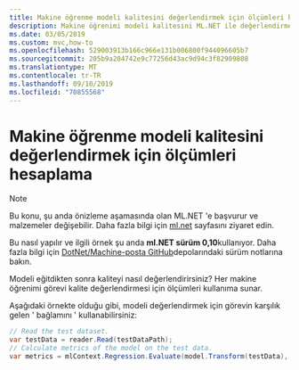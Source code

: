 ```yaml
---
title: Makine öğrenme modeli kalitesini değerlendirmek için ölçümleri hesaplama
description: Makine öğrenimi modeli kalitesini ML.NET ile değerlendirmek ve doğrulamak için ölçümleri hesaplamayı öğrenin
ms.date: 03/05/2019
ms.custom: mvc,how-to
ms.openlocfilehash: 529003913b166c966e131b006800f944096605b7
ms.sourcegitcommit: 205b9a204742e9c77256d43ac9d94c3f82909808
ms.translationtype: MT
ms.contentlocale: tr-TR
ms.lasthandoff: 09/10/2019
ms.locfileid: "70855568"
---
```

# <a name="calculate-metrics-to-evaluate-machine-learning-model-quality"></a>Makine öğrenme modeli kalitesini değerlendirmek için ölçümleri hesaplama 

> [!NOTE]
> Bu konu, şu anda önizleme aşamasında olan ML.NET 'e başvurur ve malzemeler değişebilir. Daha fazla bilgi için [ml.net](https://dotnet.microsoft.com/apps/machinelearning-ai/ml-dotnet) sayfasını ziyaret edin.

Bu nasıl yapılır ve ilgili örnek şu anda **ml.NET sürüm 0,10**kullanıyor. Daha fazla bilgi için [DotNet/Machine-posta GitHub](https://github.com/dotnet/machinelearning/tree/master/docs/release-notes)depolarındaki sürüm notlarına bakın.

Modeli eğitdikten sonra kaliteyi nasıl değerlendirirsiniz? Her makine öğrenimi görevi kalite değerlendirmesi için ölçümleri kullanıma sunar.

Aşağıdaki örnekte olduğu gibi, modeli değerlendirmek için görevin karşılık gelen ' bağlamını ' kullanabilirsiniz:

```csharp
// Read the test dataset.
var testData = reader.Read(testDataPath);
// Calculate metrics of the model on the test data.
var metrics = mlContext.Regression.Evaluate(model.Transform(testData), label: "Target");
```
